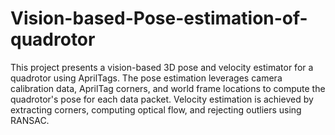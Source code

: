 # Vision-based-Pose-estimation-of-quadrotor

 This project presents a vision-based 3D pose and velocity estimator for a quadrotor using AprilTags. The pose estimation leverages camera calibration data, AprilTag corners, and world frame locations to compute the quadrotor's pose for each data packet. Velocity estimation is achieved by extracting corners, computing optical flow, and rejecting outliers using RANSAC. 

 
